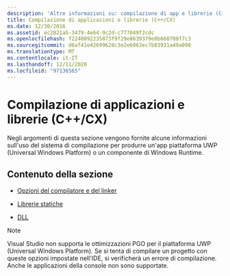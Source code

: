 ```yaml
---
description: 'Altre informazioni su: compilazione di app e librerie (C++/CX)'
title: Compilazione di applicazioni e librerie (C++/CX)
ms.date: 12/30/2016
ms.assetid: ec2821a5-3479-4e64-9c2d-c777049f2cdc
ms.openlocfilehash: f2240092235873f9f29e8639379e0b660708f7c3
ms.sourcegitcommit: d6af41e42699628c3e2e6063ec7b03931a49a098
ms.translationtype: MT
ms.contentlocale: it-IT
ms.lasthandoff: 12/11/2020
ms.locfileid: "97136565"
---
```

# <a name="building-apps-and-libraries-ccx"></a>Compilazione di applicazioni e librerie (C++/CX)

Negli argomenti di questa sezione vengono fornite alcune informazioni sull'uso del sistema di compilazione per produrre un'app piattaforma UWP (Universal Windows Platform) o un componente di Windows Runtime.

## <a name="in-this-section"></a>Contenuto della sezione

- [Opzioni del compilatore e del linker](../cppcx/compiler-and-linker-options-c-cx.md)

- [Librerie statiche](../cppcx/static-libraries-c-cx.md)

- [DLL](../cppcx/dlls-c-cx.md)

>[!NOTE]
>Visual Studio non supporta le ottimizzazioni PGO per il piattaforma UWP (Universal Windows Platform). Se si tenta di compilare un progetto con queste opzioni impostate nell'IDE, si verificherà un errore di compilazione. Anche le applicazioni della console non sono supportate.
